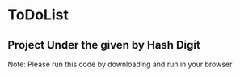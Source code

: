 # ToDoList


<h2> Project Under the given by Hash Digit </h2>

Note: Please run this code by downloading and run in your browser 
